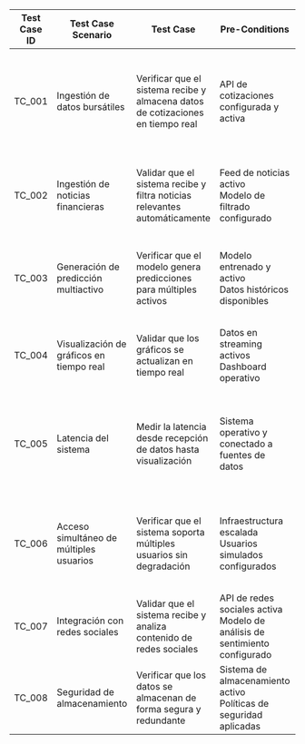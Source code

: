 | Test Case ID | Test Case Scenario                       | Test Case<br>                                                                   | Pre-Conditions                                                                | Test Steps                                                                                                | Test Data                                                   | Expected Result                                                           |   |
|--------------|------------------------------------------|---------------------------------------------------------------------------------|-------------------------------------------------------------------------------|-----------------------------------------------------------------------------------------------------------|-------------------------------------------------------------|---------------------------------------------------------------------------|---|
| TC_001       | Ingestión de datos bursátiles            | Verificar que el sistema recibe y almacena datos de cotizaciones en tiempo real | API de cotizaciones configurada y activa                                      | 1. Iniciar sistema<br>2. Simular flujo de datos desde API<br>3. Verificar almacenamiento en base de datos | Simulación de datos de cotización (ticker, precio, volumen) | Datos almacenados correctamente en la base de datos en menos de 1 segundo |   |
| TC_002       | Ingestión de noticias financieras        | Validar que el sistema recibe y filtra noticias relevantes automáticamente      | Feed de noticias activo<br>Modelo de filtrado configurado                     | 1. Iniciar sistema<br>2. Enviar noticias al feed<br>3. Verificar filtrado y almacenamiento                | Noticias variadas (relevantes e irrelevantes)               | Solo noticias relevantes se almacenan y se muestran en el dashboard       |   |
| TC_003       | Generación de predicción multiactivo     | Verificar que el modelo genera predicciones para múltiples activos              | Modelo entrenado y activo<br>Datos históricos disponibles                     | 1. Seleccionar activos<br>2. Ejecutar modelo<br>3. Verificar resultados                                   | Datos históricos de 3 activos distintos                     | Predicciones generadas para cada activo con precisión superior al 80%     |   |
| TC_004       | Visualización de gráficos en tiempo real | Validar que los gráficos se actualizan en tiempo real                           | Datos en streaming activos<br>Dashboard operativo                             | 1. Abrir dashboard<br>2. Verificar actualización de gráficos cada segundo                                 | Flujo de datos en tiempo real                               | Gráficos se actualizan sin retraso perceptible (<1s)                      |   |
| TC_005       | Latencia del sistema                     | Medir la latencia desde recepción de datos hasta visualización                  | Sistema operativo y conectado a fuentes de datos                              | 1. Registrar tiempo de entrada de datos<br>2. Registrar tiempo de visualización<br>3. Calcular latencia   | Datos bursátiles simulados                                  | Latencia total menor a 500 ms                                             |   |
| TC_006       | Acceso simultáneo de múltiples usuarios  | Verificar que el sistema soporta múltiples usuarios sin degradación             | Infraestructura escalada<br>Usuarios simulados configurados                   | 1. Simular acceso de 100 usuarios<br>2. Ejecutar consultas simultáneas<br>3. Verificar rendimiento        | 100 usuarios virtuales con diferentes perfiles              | Sistema responde sin errores ni caídas, con rendimiento estable           |   |
| TC_007       | Integración con redes sociales           | Validar que el sistema recibe y analiza contenido de redes sociales             | API de redes sociales activa<br>Modelo de análisis de sentimiento configurado | 1. Enviar publicaciones simuladas<br>2. Verificar análisis y clasificación                                | Tweets y posts con contenido financiero                     | Sentimiento correctamente clasificado (positivo, negativo, neutral)       |   |
| TC_008       | Seguridad de almacenamiento              | Verificar que los datos se almacenan de forma segura y redundante               | Sistema de almacenamiento activo<br>Políticas de seguridad aplicadas          | 1. Ingresar datos sensibles<br>2. Verificar encriptación y redundancia                                    | Datos de mercado y credenciales                             | Datos encriptados y replicados en múltiples nodos                         |   |
